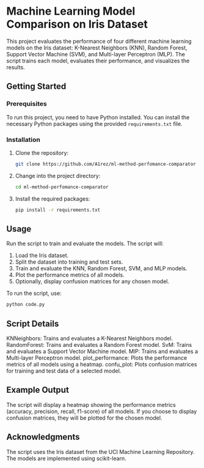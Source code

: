 # Machine Learning Model Comparison on Iris Dataset

This project evaluates the performance of four different machine learning models on the Iris dataset: K-Nearest Neighbors (KNN), Random Forest, Support Vector Machine (SVM), and Multi-layer Perceptron (MLP). The script trains each model, evaluates their performance, and visualizes the results.

## Getting Started

### Prerequisites

To run this project, you need to have Python installed. You can install the necessary Python packages using the provided `requirements.txt` file.

### Installation

1. Clone the repository:
    ```sh
    git clone https://github.com/A1rez/ml-method-perfomance-comparator
    ```

2. Change into the project directory:
    ```sh
    cd ml-method-perfomance-comparator
    ```

3. Install the required packages:
    ```sh
    pip install -r requirements.txt
    ```

## Usage

Run the script to train and evaluate the models. The script will:
1. Load the Iris dataset.
2. Split the dataset into training and test sets.
3. Train and evaluate the KNN, Random Forest, SVM, and MLP models.
4. Plot the performance metrics of all models.
5. Optionally, display confusion matrices for any chosen model.

To run the script, use:
```sh
python code.py
```

## Script Details

KNNeighbors: Trains and evaluates a K-Nearest Neighbors model.
RandomForest: Trains and evaluates a Random Forest model.
SvM: Trains and evaluates a Support Vector Machine model.
MlP: Trains and evaluates a Multi-layer Perceptron model.
plot_performance: Plots the performance metrics of all models using a heatmap.
confu_plot: Plots confusion matrices for training and test data of a selected model.

## Example Output

The script will display a heatmap showing the performance metrics (accuracy, precision, recall, f1-score) of all models. If you choose to display confusion matrices, they will be plotted for the chosen model.

## Acknowledgments

The script uses the Iris dataset from the UCI Machine Learning Repository.
The models are implemented using scikit-learn.

